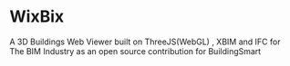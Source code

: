# WixBix
A 3D Buildings Web Viewer built on ThreeJS(WebGL) , XBIM and IFC for The BIM Industry as an open source contribution for BuildingSmart
